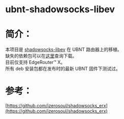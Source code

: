 # ubnt-shadowsocks-libev

# 简介：

本项目是 [shadowsocks-libev](https://github.com/shadowsocks/shadowsocks-libev) 在 UBNT 路由器上的移植。  
缺失的依赖包可以在[这里](https://packages.debian.org/en/)查询下载。  
目前仅支持 EdgeRouter™ X。  
所有 deb 安装包都在发布时的最新 UBNT 固件下测试过。

# 参考：
[https://github.com/izerosoul/shadowsocks_erx](https://github.com/izerosoul/shadowsocks_erx)
